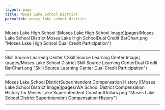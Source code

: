 ```yaml
---
layout: page
title: Moses Lake School District
permalink: moses lake school district
---
```



Moses Lake High School
![Moses Lake High School Image](pages/Moses Lake School District Moses Lake High SchoolDual Credit BarChart.png "Moses Lake High School Dual Credit Participation")

___

Skill Source Learning Center
![Skill Source Learning Center Image](pages/Moses Lake School District Skill Source Learning CenterDual Credit BarChart.png "Skill Source Learning Center Dual Credit Participation")

___

Moses Lake School DistrictSuperintendent Compensation History
![Moses Lake School District Image](pages/WA School District Compensation History for Moses Lake Superintendent ConstantDollars.png "Moses Lake School District Superintendent Compensation History")

___

